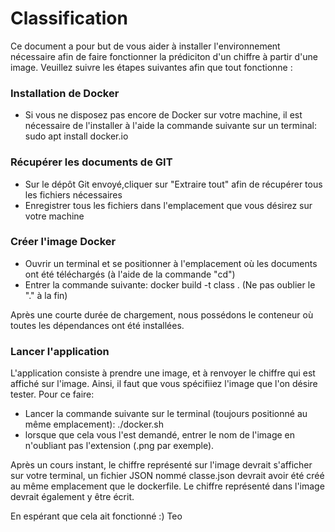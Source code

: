 # Classification

Ce document a pour but de vous aider à installer l'environnement
nécessaire afin de faire fonctionner la prédiciton d'un chiffre
à partir d'une image.
Veuillez suivre les étapes suivantes afin que tout fonctionne :

### Installation de Docker

- Si vous ne disposez pas encore de Docker sur votre machine, il est
  nécessaire de l'installer à l'aide la commande suivante sur un 
  terminal:  sudo apt install docker.io

### Récupérer les documents de GIT

- Sur le dépôt Git envoyé,cliquer sur "Extraire tout" afin de récupérer
  tous les fichiers nécessaires
- Enregistrer tous les fichiers dans l'emplacement que vous désirez
  sur votre machine

### Créer l'image Docker

- Ouvrir un terminal et se positionner à l'emplacement où les documents
  ont été téléchargés (à l'aide de la commande "cd")
- Entrer la commande suivante: docker build -t class .
  (Ne pas oublier le "." à la fin)

Après une courte durée de chargement, nous possédons le 
conteneur où toutes les dépendances ont été installées. 

### Lancer l'application

L'application consiste à prendre une image, et à renvoyer le chiffre
qui est affiché sur l'image. Ainsi, il faut que vous spécifiiez l'image
que l'on désire tester.
Pour ce faire:
- Lancer la commande suivante sur le terminal (toujours positionné au
  même emplacement): ./docker.sh
- lorsque que cela vous l'est demandé, entrer le nom de l'image en 
  n'oubliant pas l'extension (.png par exemple).

Après un cours instant, le chiffre représenté sur l'image devrait
s'afficher sur votre terminal, un fichier JSON nommé classe.json
devrait avoir été créé au même emplacement que le dockerfile.
Le chiffre représenté dans l'image devrait également y être écrit.

En espérant que cela ait fonctionné :)
Teo

